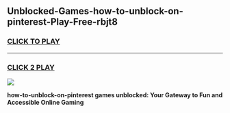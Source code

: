 
## Unblocked-Games-how-to-unblock-on-pinterest-Play-Free-rbjt8
<h3>
<a href="https://premium76.site?title=how-to-unblock-on-pinterest&ref=21A">CLICK TO PLAY</a></h3>
<hr>

<h3>
<a href="https://premium76.site?title=how-to-unblock-on-pinterest&ref=21A">CLICK 2 PLAY</a>
  
</h3>

<a href="https://premium76.site?title=how-to-unblock-on-pinterest&ref=21A"><img src="https://clearcache.store/games.png"></a>


**how-to-unblock-on-pinterest games unblocked: Your Gateway to Fun and Accessible Online Gaming**
